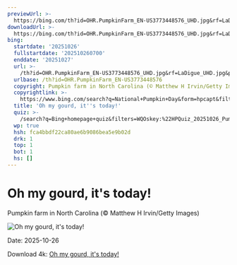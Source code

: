```yaml
---
previewUrl: >-
  https://bing.com/th?id=OHR.PumpkinFarm_EN-US3773448576_UHD.jpg&rf=LaDigue_UHD.jpg&pid=hp&w=1024&h=576&rs=1&c=4
downloadUrl: >-
  https://bing.com/th?id=OHR.PumpkinFarm_EN-US3773448576_UHD.jpg&rf=LaDigue_UHD.jpg&pid=hp&w=3840&h=2160&rs=1&c=4
bing:
  startdate: '20251026'
  fullstartdate: '202510260700'
  enddate: '20251027'
  url: >-
    /th?id=OHR.PumpkinFarm_EN-US3773448576_UHD.jpg&rf=LaDigue_UHD.jpg&pid=hp&w=3840&h=2160&rs=1&c=4
  urlbase: /th?id=OHR.PumpkinFarm_EN-US3773448576
  copyright: Pumpkin farm in North Carolina (© Matthew H Irvin/Getty Images)
  copyrightlink: >-
    https://www.bing.com/search?q=National+Pumpkin+Day&form=hpcapt&filters=HpDate%3a%2220251026_0700%22
  title: 'Oh my gourd, it''s today!'
  quiz: >-
    /search?q=Bing+homepage+quiz&filters=WQOskey:%22HPQuiz_20251026_PumpkinFarm%22&FORM=HPQUIZ
  wp: true
  hsh: fca4bbdf22ca80ae6b9086bea5e9b02d
  drk: 1
  top: 1
  bot: 1
  hs: []
---
```

# Oh my gourd, it's today!

Pumpkin farm in North Carolina (© Matthew H Irvin/Getty Images)

![Oh my gourd, it's today!](https://bing.com/th?id=OHR.PumpkinFarm_EN-US3773448576_UHD.jpg&rf=LaDigue_UHD.jpg&pid=hp&w=1024&h=576&rs=1&c=4)

Date: 2025-10-26

Download 4k: [Oh my gourd, it's today!](https://bing.com/th?id=OHR.PumpkinFarm_EN-US3773448576_UHD.jpg&rf=LaDigue_UHD.jpg&pid=hp&w=3840&h=2160&rs=1&c=4)
